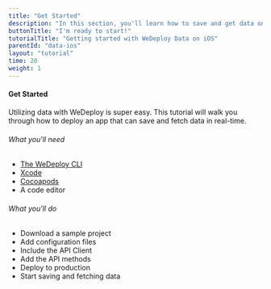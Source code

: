 ```yaml
---
title: "Get Started"
description: "In this section, you'll learn how to save and get data on iOS using the WeDeploy Swift API Client."
buttonTitle: "I'm ready to start!"
tutorialTitle: "Getting started with WeDeploy Data on iOS"
parentId: "data-ios"
layout: "tutorial"
time: 20
weight: 1
---
```


#### Get Started

Utilizing data with WeDeploy is super easy. This tutorial will walk you through how to deploy an app that can save and fetch data in real-time.

###### What you'll need

<ul class="checklist">
  <li><a href="https://wedeploy.com/docs/intro/using-the-command-line/" target="_blank">The WeDeploy CLI</a></li>
  <li><a href="https://developer.apple.com/xcode" target="_blank">Xcode</a></li>
  <li><a href="https://cocoapods.org/" target="_blank">Cocoapods</a></li>
  <li>A code editor</li>
</ul>

###### What you'll do

<ul class="checklist">
  <li>Download a sample project</li>
  <li>Add configuration files</li>
  <li>Include the API Client</li>
  <li>Add the API methods</li>
  <li>Deploy to production</li>
  <li>Start saving and fetching data</li>
</ul>
